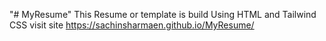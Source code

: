 "# MyResume" 
This Resume or template is build Using HTML and Tailwind CSS
visit site https://sachinsharmaen.github.io/MyResume/
